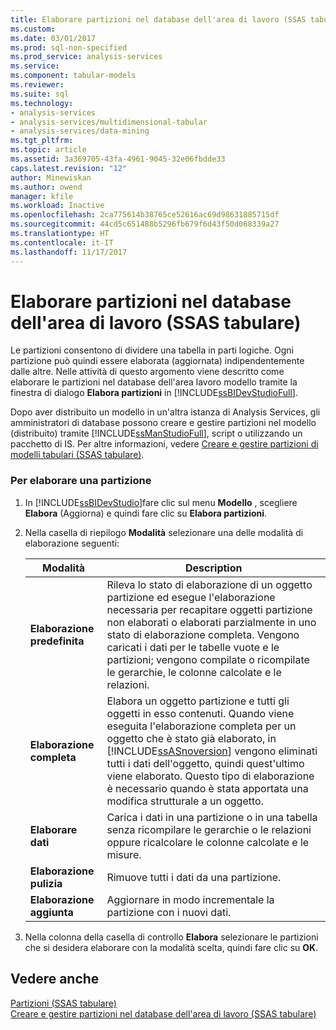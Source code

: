 ```yaml
---
title: Elaborare partizioni nel database dell'area di lavoro (SSAS tabulare) | Documenti Microsoft
ms.custom: 
ms.date: 03/01/2017
ms.prod: sql-non-specified
ms.prod_service: analysis-services
ms.service: 
ms.component: tabular-models
ms.reviewer: 
ms.suite: sql
ms.technology:
- analysis-services
- analysis-services/multidimensional-tabular
- analysis-services/data-mining
ms.tgt_pltfrm: 
ms.topic: article
ms.assetid: 3a369705-43fa-4961-9045-32e06fbdde33
caps.latest.revision: "12"
author: Minewiskan
ms.author: owend
manager: kfile
ms.workload: Inactive
ms.openlocfilehash: 2ca775614b38765ce52616ac69d98631885715df
ms.sourcegitcommit: 44cd5c651488b5296fb679f6d43f50d068339a27
ms.translationtype: HT
ms.contentlocale: it-IT
ms.lasthandoff: 11/17/2017
---
```

# <a name="process-partitions-in-the-workspace-databse-ssas-tabular"></a>Elaborare partizioni nel database dell'area di lavoro (SSAS tabulare)
  Le partizioni consentono di dividere una tabella in parti logiche. Ogni partizione può quindi essere elaborata (aggiornata) indipendentemente dalle altre. Nelle attività di questo argomento viene descritto come elaborare le partizioni nel database dell'area lavoro modello tramite la finestra di dialogo **Elabora partizioni** in [!INCLUDE[ssBIDevStudioFull](../../includes/ssbidevstudiofull-md.md)].  
  
 Dopo aver distribuito un modello in un'altra istanza di Analysis Services, gli amministratori di database possono creare e gestire partizioni nel modello (distribuito) tramite [!INCLUDE[ssManStudioFull](../../includes/ssmanstudiofull-md.md)], script o utilizzando un pacchetto di IS. Per altre informazioni, vedere [Creare e gestire partizioni di modelli tabulari &#40;SSAS tabulare&#41;](../../analysis-services/tabular-models/create-and-manage-tabular-model-partitions-ssas-tabular.md).  
  
###  <a name="bkmk_create_new"></a> Per elaborare una partizione  
  
1.  In [!INCLUDE[ssBIDevStudio](../../includes/ssbidevstudio-md.md)]fare clic sul menu **Modello** , scegliere **Elabora** (Aggiorna) e quindi fare clic su **Elabora partizioni**.  
  
2.  Nella casella di riepilogo **Modalità** selezionare una delle modalità di elaborazione seguenti:  
  
    |Modalità|Description|  
    |----------|-----------------|  
    |**Elaborazione predefinita**|Rileva lo stato di elaborazione di un oggetto partizione ed esegue l'elaborazione necessaria per recapitare oggetti partizione non elaborati o elaborati parzialmente in uno stato di elaborazione completa. Vengono caricati i dati per le tabelle vuote e le partizioni; vengono compilate o ricompilate le gerarchie, le colonne calcolate e le relazioni.|  
    |**Elaborazione completa**|Elabora un oggetto partizione e tutti gli oggetti in esso contenuti. Quando viene eseguita l'elaborazione completa per un oggetto che è stato già elaborato, in [!INCLUDE[ssASnoversion](../../includes/ssasnoversion-md.md)] vengono eliminati tutti i dati dell'oggetto, quindi quest'ultimo viene elaborato. Questo tipo di elaborazione è necessario quando è stata apportata una modifica strutturale a un oggetto.|  
    |**Elaborare dati**|Carica i dati in una partizione o in una tabella senza ricompilare le gerarchie o le relazioni oppure ricalcolare le colonne calcolate e le misure.|  
    |**Elaborazione pulizia**|Rimuove tutti i dati da una partizione.|  
    |**Elaborazione aggiunta**|Aggiornare in modo incrementale la partizione con i nuovi dati.|  
  
3.  Nella colonna della casella di controllo **Elabora** selezionare le partizioni che si desidera elaborare con la modalità scelta, quindi fare clic su **OK**.  
  
## <a name="see-also"></a>Vedere anche  
 [Partizioni &#40;SSAS tabulare&#41;](../../analysis-services/tabular-models/partitions-ssas-tabular.md)   
 [Creare e gestire partizioni nel database dell'area di lavoro &#40;SSAS tabulare&#41;](../../analysis-services/tabular-models/create-and-manage-partitions-in-the-workspace-database-ssas-tabular.md)  
  
  
